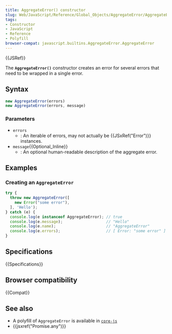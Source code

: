 ```yaml
---
title: AggregateError() constructor
slug: Web/JavaScript/Reference/Global_Objects/AggregateError/AggregateError
tags:
- Constructor
- JavaScript
- Reference
- Polyfill
browser-compat: javascript.builtins.AggregateError.AggregateError
---
```

{{JSRef}}

The **`AggregateError()`** constructor creates an error for several errors that
need to be wrapped in a single error.

## Syntax

```js
new AggregateError(errors)
new AggregateError(errors, message)
```

### Parameters

- `errors`
  - : An iterable of errors, may not actually be {{JSxRef("Error")}}
    instances.
- `message`{{Optional_Inline}}
  - : An optional human-readable description of the aggregate error.

## Examples

### Creating an `AggregateError`

```js
try {
  throw new AggregateError([
    new Error("some error"),
  ], 'Hello');
} catch (e) {
  console.log(e instanceof AggregateError); // true
  console.log(e.message);                   // "Hello"
  console.log(e.name);                      // "AggregateError"
  console.log(e.errors);                    // [ Error: "some error" ]
}
```

## Specifications

{{Specifications}}

## Browser compatibility

{{Compat}}

## See also

- A polyfill of `AggregateError` is available in
  [`core-js`](https://github.com/zloirock/core-js#ecmascript-promise)
- {{jsxref("Promise.any")}}
